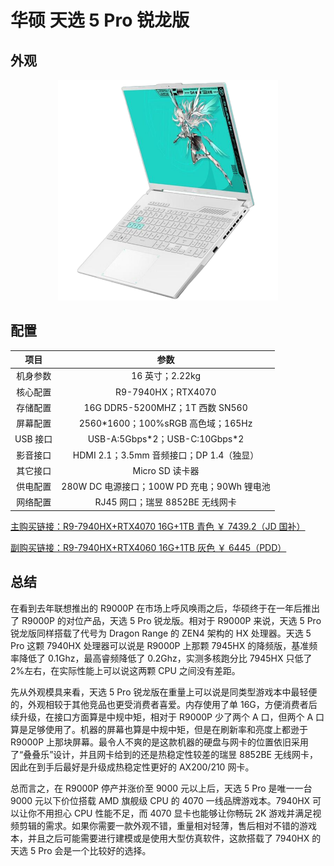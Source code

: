 # 华硕 天选 5 Pro 锐龙版

## 外观

<div style="margin: 0 auto; text-align: center; width: 70%"><img src="./assets/天选5pro.png" /></div>

## 配置

|   项目   |                    参数                     |
| :------: | :-----------------------------------------: |
| 机身参数 |               16 英寸；2.22kg               |
| 核心配置 |             R9-7940HX；RTX4070              |
| 存储配置 |       16G DDR5-5200MHZ；1T 西数 SN560       |
| 屏幕配置 |     2560\*1600；100%sRGB 高色域；165Hz      |
| USB 接口 |       USB-A:5Gbps\*2；USB-C:10Gbps\*2       |
| 影音接口 |  HDMI 2.1；3.5mm 音频接口；DP 1.4（独显）   |
| 其它接口 |               Micro SD 读卡器               |
| 供电配置 | 280W DC 电源接口；100W PD 充电；90Wh 锂电池 |
| 网络配置 |       RJ45 网口；瑞昱 8852BE 无线网卡       |

[主购买链接：R9-7940HX+RTX4070 16G+1TB 青色 ￥ 7439.2（JD 国补）](https://3.cn/2b2gF-Tv)

[副购买链接：R9-7940HX+RTX4060 16G+1TB 灰色 ￥ 6445（PDD）](https://mobile.yangkeduo.com/goods2.html?ps=9mviX2Yqrp)

## 总结

在看到去年联想推出的 R9000P 在市场上呼风唤雨之后，华硕终于在一年后推出了 R9000P 的对位产品，天选 5 Pro 锐龙版。相对于 R9000P 来说，天选 5 Pro 锐龙版同样搭载了代号为 Dragon Range 的 ZEN4 架构的 HX 处理器。天选 5 Pro 这颗 7940HX 处理器可以说是 R9000P 上那颗 7945HX 的降频版，基准频率降低了 0.1Ghz，最高睿频降低了 0.2Ghz，实测多核跑分比 7945HX 只低了 2%左右，在实际性能上可以说这两颗 CPU 之间没有差距。

先从外观模具来看，天选 5 Pro 锐龙版在重量上可以说是同类型游戏本中最轻便的，外观相较于其他竞品也更受消费者喜爱。内存使用了单 16G，方便消费者后续升级，在接口方面算是中规中矩，相对于 R9000P 少了两个 A 口，但两个 A 口算是足够使用了。机器的屏幕也算是中规中矩，但是在刷新率和亮度上都逊于 R9000P 上那块屏幕。最令人不爽的是这款机器的硬盘与网卡的位置依旧采用了“叠叠乐”设计，并且网卡给到的还是热稳定性较差的瑞昱 8852BE 无线网卡，因此在到手后最好是升级成热稳定性更好的 AX200/210 网卡。

总而言之，在 R9000P 停产并涨价至 9000 元以上后，天选 5 Pro 是唯一一台 9000 元以下价位搭载 AMD 旗舰级 CPU 的 4070 一线品牌游戏本。7940HX 可以让你不用担心 CPU 性能不足，而 4070 显卡也能够让你畅玩 2K 游戏并满足视频剪辑的需求。如果你需要一款外观不错，重量相对轻薄，售后相对不错的游戏本，并且之后可能需要进行建模或是使用大型仿真软件，这款搭载了 7940HX 的天选 5 Pro 会是一个比较好的选择。
